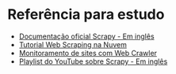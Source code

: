 # Referência para estudo

* [Documentação oficial Scrapy - Em inglês](https://doc.scrapy.org/en/latest/intro/tutorial.html)
* [Tutorial Web Scraping na Nuvem](http://pythonclub.com.br/material-do-tutorial-web-scraping-na-nuvem.html)
* [Monitoramento de sites com Web Crawler](https://medium.com/@marlessonsantana/utilizando-o-scrapy-do-python-para-monitoramento-em-sites-de-not%C3%ADcias-web-crawler-ebdf7f1e4966)
* [Playlist do YouTube sobre Scrapy - Em inglês](https://www.youtube.com/playlist?list=PLE50-dh6JzC6dHxpAno-a6W7QpWdAFN20)